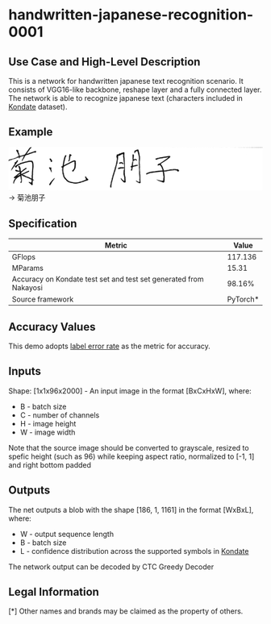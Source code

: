 # handwritten-japanese-recognition-0001

## Use Case and High-Level Description

This is a network for handwritten japanese text recognition scenario. It consists of VGG16-like backbone, reshape layer and a fully connected layer.
The network is able to recognize japanese text (characters included in [Kondate](http://web.tuat.ac.jp/~nakagawa/database/en/kondate_about.html) dataset).

## Example

![](./test.png) -> 菊池朋子

## Specification

| Metric                                         | Value              |
|------------------------------------------------|--------------------|
| GFlops                                         | 117.136            |
| MParams                                        | 15.31              |
| Accuracy on Kondate test set and test set generated from Nakayosi           | 98.16%             |
| Source framework                               | PyTorch\*          |


## Accuracy Values

This demo adopts [label error rate](https://dl.acm.org/doi/abs/10.1145/1143844.1143891) as the metric for accuracy.

## Inputs

Shape: [1x1x96x2000] - An input image in the format [BxCxHxW],
where:
  - B - batch size
  - C - number of channels
  - H - image height
  - W - image width

Note that the source image should be converted to grayscale, resized to spefic height (such as 96) while keeping aspect ratio, normalized to [-1, 1] and right bottom padded

## Outputs
The net outputs a blob with the shape [186, 1, 1161] in the format [WxBxL],
where:
  - W - output sequence length
  - B - batch size
  - L - confidence distribution across the supported symbols in [Kondate](http://web.tuat.ac.jp/~nakagawa/database/en/kondate_about.html)

The network output can be decoded by CTC Greedy Decoder



## Legal Information
[*] Other names and brands may be claimed as the property of others.
